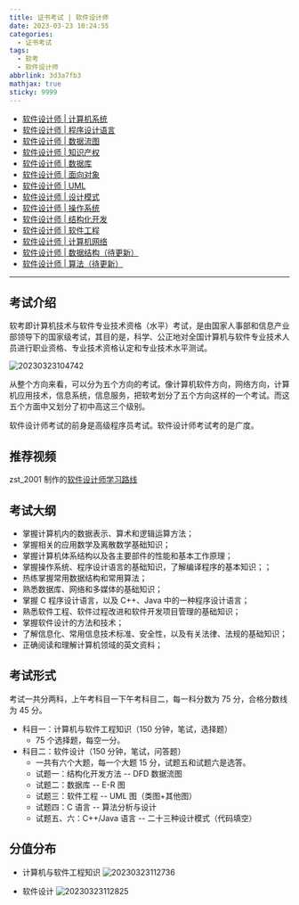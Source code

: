 ```yaml
---
title: 证书考试 | 软件设计师
date: 2023-03-23 10:24:55
categories:
  - 证书考试
tags:
  - 软考
  - 软件设计师
abbrlink: 3d3a7fb3
mathjax: true
sticky: 9999
---
```

- [软件设计师 | 计算机系统](/posts/b64e77a6/)
- [软件设计师 | 程序设计语言](/posts/2103f0c6/)
- [软件设计师 | 数据流图](/posts/a58493dd/)
- [软件设计师 | 知识产权](/posts/d47f972e/)
- [软件设计师 | 数据库](/posts/a1f6b007/)
- [软件设计师 | 面向对象](/posts/bd700ef5/)
- [软件设计师 | UML](/posts/da952he3/)
- [软件设计师 | 设计模式](/posts/a31d3cb4/)
- [软件设计师 | 操作系统](/posts/eb3d0f85/)
- [软件设计师 | 结构化开发](/posts/b68dcfb1/)
- [软件设计师 | 软件工程](/posts/4357767a/)
- [软件设计师 | 计算机网络](/posts/6f70781c/)
- [软件设计师 | 数据结构（待更新）](/posts/3ce0bce2/)
- [软件设计师 | 算法（待更新）](/posts/404c980a/)

<!-- more -->

---

## 考试介绍

软考即计算机技术与软件专业技术资格（水平）考试，是由国家人事部和信息产业部领导下的国家级考试，其目的是，科学、公正地对全国计算机与软件专业技术人员进行职业资格、专业技术资格认定和专业技术水平测试。

![20230323104742](https://img.lisir.me/image/posts/3d3a7fb3/20230323104742.png)

从整个方向来看，可以分为五个方向的考试。像计算机软件方向，网络方向，计算机应用技术，信息系统，信息服务，把软考划分了五个方向这样的一个考试。而这五个方面中又划分了初中高这三个级别。

软件设计师考试的前身是高级程序员考试。软件设计师考试考的是广度。

## 推荐视频

zst_2001 制作的[软件设计师学习路线](https://www.bilibili.com/read/cv18526892)

## 考试大纲

- 掌握计算机内的数据表示、算术和逻辑运算方法；
- 掌握相关的应用数学及离散数学基础知识；
- 掌握计算机体系结构以及各主要部件的性能和基本工作原理；
- 掌握操作系统、程序设计语言的基础知识，了解编译程序的基本知识；；
- 热练掌握常用数据结构和常用算法；
- 熟悉数据库、网络和多媒体的基础知识；
- 掌握 C 程序设计语言，以及 C++、Java 中的一种程序设计语言；
- 熟悉软件工程、软件过程改进和软件开发项目管理的基础知识；
- 掌握软件设计的方法和技术；
- 了解信息化、常用信息技术标准、安全性，以及有关法律、法规的基础知识；
- 正确阅读和理解计算机领域的英文资料；

## 考试形式

考试一共分两科，上午考科目一下午考科目二，每一科分数为 75 分，合格分数线为 45 分。

- 科目一：计算机与软件工程知识（150 分钟，笔试，选择题）
  - 75 个选择题，每空一分。
- 科目二：软件设计（150 分钟，笔试，问答题）
  - 一共有六个大题，每一个大题 15 分，试题五和试题六是选答。
  - 试题一：结构化开发方法 -- DFD 数据流图
  - 试题二：数据库 -- E-R 图
  - 试题三：软件工程 -- UML 图（类图+其他图）
  - 试题四：C 语言 -- 算法分析与设计
  - 试题五、六：C++/Java 语言 -- 二十三种设计模式（代码填空）

## 分值分布

- 计算机与软件工程知识
![20230323112736](https://img.lisir.me/image/posts/3d3a7fb3/20230323112736.png)

- 软件设计
![20230323112825](https://img.lisir.me/image/posts/3d3a7fb3/20230323112825.png)
